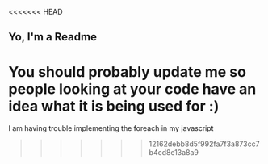 <<<<<<< HEAD
## Yo, I'm a Readme

You should probably update me so people looking at your code have an idea what it is being used for :)
=======
I am having trouble implementing the foreach in my javascript
>>>>>>> 12162debb8d5f992fa7f3a873cc7b4cd8e13a8a9
